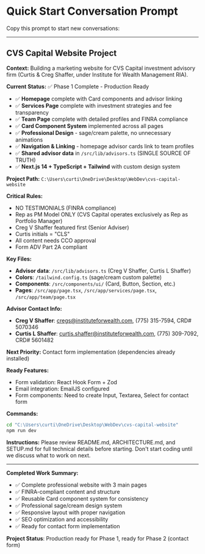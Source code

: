 # Quick Start Conversation Prompt

Copy this prompt to start new conversations:

---

## CVS Capital Website Project

**Context:** Building a marketing website for CVS Capital investment advisory firm (Curtis & Creg Shaffer, under Institute for Wealth Management RIA).

**Current Status:** ✅ Phase 1 Complete - Production Ready
- ✅ **Homepage** complete with Card components and advisor linking
- ✅ **Services Page** complete with investment strategies and fee transparency 
- ✅ **Team Page** complete with detailed profiles and FINRA compliance
- ✅ **Card Component System** implemented across all pages
- ✅ **Professional Design** - sage/cream palette, no unnecessary animations
- ✅ **Navigation & Linking** - homepage advisor cards link to team profiles
- ✅ **Shared advisor data** in `/src/lib/advisors.ts` (SINGLE SOURCE OF TRUTH)
- ✅ **Next.js 14 + TypeScript + Tailwind** with custom design system

**Project Path:** `C:\Users\curti\OneDrive\Desktop\WebDev\cvs-capital-website`

**Critical Rules:**
- NO TESTIMONIALS (FINRA compliance)
- Rep as PM Model ONLY (CVS Capital operates exclusively as Rep as Portfolio Manager)
- Creg V Shaffer featured first (Senior Adviser)
- Curtis initials = "CLS" 
- All content needs CCO approval
- Form ADV Part 2A compliant

**Key Files:**
- **Advisor data**: `/src/lib/advisors.ts` (Creg V Shaffer, Curtis L Shaffer)
- **Colors**: `/tailwind.config.ts` (sage/cream custom palette)
- **Components**: `/src/components/ui/` (Card, Button, Section, etc.)
- **Pages**: `/src/app/page.tsx`, `/src/app/services/page.tsx`, `/src/app/team/page.tsx`

**Advisor Contact Info:**
- **Creg V Shaffer**: cregs@instituteforwealth.com, (775) 315-7594, CRD# 5070346
- **Curtis L Shaffer**: curtis.shaffer@instituteforwealth.com, (775) 309-7092, CRD# 5601482

**Next Priority:** Contact form implementation (dependencies already installed)

**Ready Features:**
- Form validation: React Hook Form + Zod
- Email integration: EmailJS configured
- Form components: Need to create Input, Textarea, Select for contact form

**Commands:**
```bash
cd "C:\Users\curti\OneDrive\Desktop\WebDev\cvs-capital-website"
npm run dev
```

**Instructions:** Please review README.md, ARCHITECTURE.md, and SETUP.md for full technical details before starting. Don't start coding until we discuss what to work on next.

---

**Completed Work Summary:**
- ✅ Complete professional website with 3 main pages
- ✅ FINRA-compliant content and structure  
- ✅ Reusable Card component system for consistency
- ✅ Professional sage/cream design system
- ✅ Responsive layout with proper navigation
- ✅ SEO optimization and accessibility
- ✅ Ready for contact form implementation

**Project Status**: Production ready for Phase 1, ready for Phase 2 (contact form)
